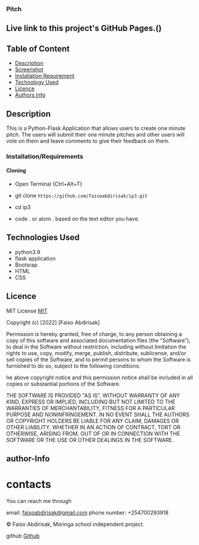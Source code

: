 ### Pitch

## Live link to this project's GitHub Pages.()

## Table of Content


+ [Description](#description)
+ [Screenshot](#Screenshot)
+ [Installation Requirement](#Installation/Requirements)
+ [Technology Used](#Technologies-Used)
+ [Licence](#Licence)
+ [Authors Info](#contacts)

## Description
This is a Python-Flask Application that allows users to create one minute pitch. The users will submit their one minute pitches and other users will vote on them and leave comments to give their feedback on them.

### Installation/Requirements

#### Cloning

* Open Terminal {Ctrl+Alt+T}

* git clone ```https://github.com/faisoabdirisak/ip3.git```

* cd ip3

* code . or atom . based on the text editor you have.

## Technologies Used

* python3.9
* flask application
* Bootsrap
* HTML
* CSS

## Licence

MIT License    [MIT](https://choosealicense.com/licenses/mit/)

Copyright (c) [2022] [Faiso Abdirisak]

Permission is hereby granted, free of charge, to any person obtaining a copy
of this software and associated documentation files (the "Software"), to deal
in the Software without restriction, including without limitation the rights
to use, copy, modify, merge, publish, distribute, sublicense, and/or sell
copies of the Software, and to permit persons to whom the Software is
furnished to do so, subject to the following conditions:

he above copyright notice and this permission notice shall be included in all
copies or substantial portions of the Software.

THE SOFTWARE IS PROVIDED "AS IS", WITHOUT WARRANTY OF ANY KIND, EXPRESS OR
IMPLIED, INCLUDING BUT NOT LIMITED TO THE WARRANTIES OF MERCHANTABILITY,
FITNESS FOR A PARTICULAR PURPOSE AND NONINFRINGEMENT. IN NO EVENT SHALL THE
AUTHORS OR COPYRIGHT HOLDERS BE LIABLE FOR ANY CLAIM, DAMAGES OR OTHER
LIABILITY, WHETHER IN AN ACTION OF CONTRACT, TORT OR OTHERWISE, ARISING FROM,
OUT OF OR IN CONNECTION WITH THE SOFTWARE OR THE USE OR OTHER DEALINGS IN THE
SOFTWARE.
## author-Info

# contacts
You can reach me through

email: faisoabdirisak@gmail.com
phone number: +254700293918

©️ Faiso Abdirisak, Moringa school independent project.

github [Github](https://github.com/faisoabdirisak)
